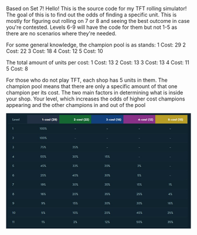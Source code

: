 Based on Set 7!
Hello! This is the source code for my TFT rolling simulator!
The goal of this is to find out the odds of finding a specific unit.
This is mostly for figuring out rolling on 7 or 8 and seeing the best outcome in case you're contested.
Levels 6-9 will have the code for them but not 1-5 as there are no scenarios where they're needed.

For some general knowledge, the champion pool is as stands:
1 Cost: 29
2 Cost: 22
3 Cost: 18
4 Cost: 12
5 Cost: 10

The total amount of units per cost:
1 Cost: 13
2 Cost: 13
3 Cost: 13
4 Cost: 11
5 Cost: 8

For those who do not play TFT, each shop has 5 units in them. The champion pool means that
there are only a specific amount of that one champion per its cost. The two main factors
in determining what is inside your shop. Your level, which increases the odds of higher cost
champions appearing and the other champions in and out of the pool

![Alt text](src/RollingOddsPerLevel.jpg?raw=true "Odds")